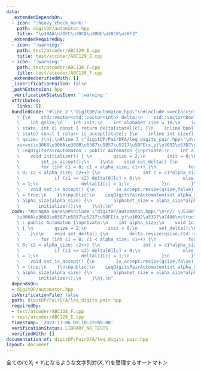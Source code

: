 ```yaml
---
data:
  _extendedDependsOn:
  - icon: ':heavy_check_mark:'
    path: digitDP/automaton.hpp
    title: "\u30AA\u30FC\u30C8\u30DE\u30C8\u30F3"
  _extendedRequiredBy:
  - icon: ':warning:'
    path: test/atcoder/ABC129_E.cpp
    title: test/atcoder/ABC129_E.cpp
  - icon: ':warning:'
    path: test/atcoder/ABC138_F.cpp
    title: test/atcoder/ABC138_F.cpp
  _extendedVerifiedWith: []
  _isVerificationFailed: false
  _pathExtension: hpp
  _verificationStatusIcon: ':warning:'
  attributes:
    links: []
  bundledCode: "#line 2 \"digitDP/automaton.hpp\"\n#include <vector>\n\nstruct Automaton\
    \ {\n    std::vector<std::vector<int>> delta;\n    std::vector<bool> is_accept;\n\
    \    int qsize;\n    int init;\n    int alphabet_size = 10;\n    inline int next(int\
    \ state, int c) const { return delta[state][c]; }\n    inline bool accept(int\
    \ state) const { return is_accept[state]; }\n    inline int size() const {return\
    \ qsize; }\n};\n#line 3 \"digitDP/PairDFA/leq_digits_pair.hpp\"\n\n// \u5168\u6841\
    xi<=yi\u3068\u306A\u308B\u6587\u5B57\u5217\u5BFE(x,y)\u3092\u53D7\u7406\nstruct\
    \ LeqDigitsPairAutomaton : public Automaton {\nprivate:\n    int alpha_size;\n\
    \    void initializer() { \n        qsize = 2;\n        init = 0;\n        set_delta();\n\
    \        set_is_accept();\n    }\n\n    void set_delta() {\n        delta.resize(qsize,std::vector<int>(alphabet_size));\n\
    \        for (int c1 = 0; c1 < alpha_size; c1++) {\n            for (int c2 =\
    \ 0; c2 < alpha_size; c2++) {\n                int c = c1*alpha_size+c2;\n   \
    \             if (c1 <= c2) delta[0][c] = 0;\n                else delta[0][c]\
    \ = 1;\n                delta[1][c] = 1;\n            }\n        }\n    }\n\n\
    \    void set_is_accept() {\n        is_accept.resize(qsize,false);\n        is_accept[0]\
    \ = true;\n    }\n\npublic:\n    LeqDigitsPairAutomaton(int alpha_size = 10) :\
    \ alpha_size(alpha_size) {\n        alphabet_size = alpha_size*alpha_size;\n \
    \       initializer();\n    }\n};\n"
  code: "#pragma once\n#include \"digitDP/automaton.hpp\"\n\n// \u5168\u6841xi<=yi\u3068\
    \u306A\u308B\u6587\u5B57\u5217\u5BFE(x,y)\u3092\u53D7\u7406\nstruct LeqDigitsPairAutomaton\
    \ : public Automaton {\nprivate:\n    int alpha_size;\n    void initializer()\
    \ { \n        qsize = 2;\n        init = 0;\n        set_delta();\n        set_is_accept();\n\
    \    }\n\n    void set_delta() {\n        delta.resize(qsize,std::vector<int>(alphabet_size));\n\
    \        for (int c1 = 0; c1 < alpha_size; c1++) {\n            for (int c2 =\
    \ 0; c2 < alpha_size; c2++) {\n                int c = c1*alpha_size+c2;\n   \
    \             if (c1 <= c2) delta[0][c] = 0;\n                else delta[0][c]\
    \ = 1;\n                delta[1][c] = 1;\n            }\n        }\n    }\n\n\
    \    void set_is_accept() {\n        is_accept.resize(qsize,false);\n        is_accept[0]\
    \ = true;\n    }\n\npublic:\n    LeqDigitsPairAutomaton(int alpha_size = 10) :\
    \ alpha_size(alpha_size) {\n        alphabet_size = alpha_size*alpha_size;\n \
    \       initializer();\n    }\n};\n"
  dependsOn:
  - digitDP/automaton.hpp
  isVerificationFile: false
  path: digitDP/PairDFA/leq_digits_pair.hpp
  requiredBy:
  - test/atcoder/ABC138_F.cpp
  - test/atcoder/ABC129_E.cpp
  timestamp: '2022-11-06 09:10:22+09:00'
  verificationStatus: LIBRARY_NO_TESTS
  verifiedWith: []
documentation_of: digitDP/PairDFA/leq_digits_pair.hpp
layout: document
---
```


全ての$i$で$X_i\leq Y_i$となるような文字列対$(X,Y)$を受理するオートマトン